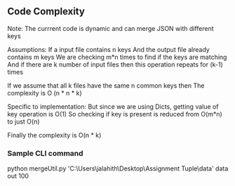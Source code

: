 ## Code Complexity
Note: The currrent code is dynamic and can merge JSON with different keys

Assumptions:
If a input file contains n keys 
And the output file already contains m keys
We are checking m*n times to find if the keys are matching
And if there are k number of input files then this operation repeats for (k-1) times

If we assume that all k files have the same n common keys then
The complexity is O (n * n * k)

Specific to implementation:
But since we are using Dicts, getting value of key operation is O(1)
So checking if key is present is reduced from O(m*n) to just O(n)

Finally the complexity is O(n * k)


### Sample CLI command
python mergeUtil.py 'C:\\Users\jalahith\Desktop\Assignment Tuple\data' data out 100